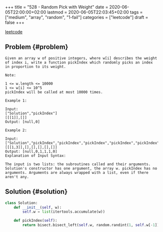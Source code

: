 +++
title = "528 - Random Pick with Weight"
date = 2020-06-05T22:00:00+02:00
lastmod = 2020-06-05T22:03:45+02:00
tags = ["medium", "array", "random", "1-fail"]
categories = ["leetcode"]
draft = false
+++

[leetcode](https://leetcode.com/problems/random-pick-with-weight/)


## Problem {#problem}

```text
Given an array w of positive integers, where w[i] describes the weight of index i, write a function pickIndex which randomly picks an index in proportion to its weight.

Note:

1 <= w.length <= 10000
1 <= w[i] <= 10^5
pickIndex will be called at most 10000 times.

Example 1:

Input:
["Solution","pickIndex"]
[[[1]],[]]
Output: [null,0]

Example 2:

Input:
["Solution","pickIndex","pickIndex","pickIndex","pickIndex","pickIndex"]
[[[1,3]],[],[],[],[],[]]
Output: [null,0,1,1,1,0]
Explanation of Input Syntax:

The input is two lists: the subroutines called and their arguments. Solution's constructor has one argument, the array w. pickIndex has no arguments. Arguments are always wrapped with a list, even if there aren't any.
```


## Solution {#solution}

```python
class Solution:
    def __init__(self, w):
        self.w = list(itertools.accumulate(w))

    def pickIndex(self):
        return bisect.bisect_left(self.w, random.randint(1, self.w[-1]))
```
